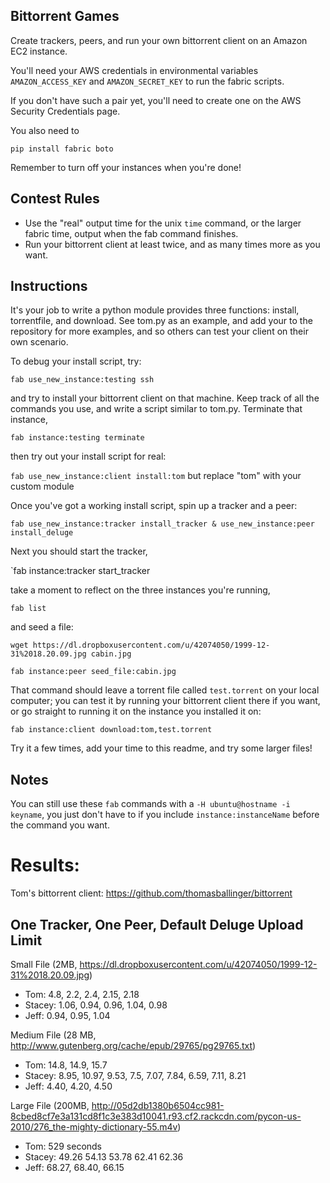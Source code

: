Bittorrent Games
----------------

Create trackers, peers, and run your own bittorrent client on an Amazon EC2 instance.

You'll need your AWS credentials in environmental variables
`AMAZON_ACCESS_KEY` and `AMAZON_SECRET_KEY`
to run the fabric scripts.

If you don't have such a pair yet, you'll need to create one on the AWS Security Credentials page.

You also need to

`pip install fabric boto`

Remember to turn off your instances when you're done!


Contest Rules
-------------

* Use the "real" output time for the unix `time` command, or the larger fabric time, output when the fab command finishes.
* Run your bittorrent client at least twice, and as many times more as you want.

Instructions
------------

It's your job to write a python module provides three functions: install, torrentfile, and download. See tom.py as an example, and add your to the repository for more examples, and so others can test your client on their own scenario.

To debug your install script, try:

`fab use_new_instance:testing ssh`

and try to install your bittorrent client on that machine.
Keep track of all the commands you use, and write a script similar to tom.py. Terminate that instance,

`fab instance:testing terminate`

then try out your install script for real:

`fab use_new_instance:client install:tom` but replace "tom" with your custom module

Once you've got a working install script, spin up a tracker and a peer:

`fab use_new_instance:tracker install_tracker & use_new_instance:peer install_deluge`

Next you should start the tracker,

`fab instance:tracker start_tracker

take a moment to reflect on the three instances you're running,

`fab list`

and seed a file:

`wget https://dl.dropboxusercontent.com/u/42074050/1999-12-31%2018.20.09.jpg cabin.jpg`

`fab instance:peer seed_file:cabin.jpg`

That command should leave a torrent file called `test.torrent` on your local computer;
you can test it by running your bittorrent client there if you want, or go straight to
running it on the instance you installed it on:

`fab instance:client download:tom,test.torrent`

Try it a few times, add your time to this readme, and try some larger files!

Notes
-----

You can still use these `fab` commands with a `-H ubuntu@hostname -i keyname`,
you just don't have to if you include `instance:instanceName` before the command you want.


Results:
========

Tom's bittorrent client: https://github.com/thomasballinger/bittorrent

One Tracker, One Peer, Default Deluge Upload Limit
--------------------------------------------------

Small File (2MB, https://dl.dropboxusercontent.com/u/42074050/1999-12-31%2018.20.09.jpg)

* Tom: 4.8, 2.2, 2.4, 2.15, 2.18
* Stacey: 1.06, 0.94, 0.96, 1.04, 0.98
* Jeff: 0.94, 0.95, 1.04

Medium File (28 MB, http://www.gutenberg.org/cache/epub/29765/pg29765.txt)

* Tom: 14.8, 14.9, 15.7
* Stacey: 8.95, 10.97, 9.53, 7.5, 7.07, 7.84, 6.59, 7.11, 8.21
* Jeff: 4.40, 4.20, 4.50

Large File (200MB, http://05d2db1380b6504cc981-8cbed8cf7e3a131cd8f1c3e383d10041.r93.cf2.rackcdn.com/pycon-us-2010/276_the-mighty-dictionary-55.m4v)

* Tom: 529 seconds
* Stacey: 49.26 54.13 53.78 62.41 62.36
* Jeff: 68.27, 68.40, 66.15
